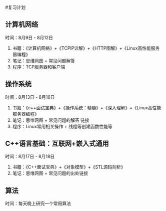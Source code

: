 ﻿#复习计划

计算机网络
---
时间：8月9日 - 8月12日

 1. 书籍：《计算机网络》+《TCPIP详解》+《HTTP图解》+《Linux高性能服务器编程》
 2. 笔记：思维网图 + 常见问题解答
 3. 程序：TCP服务器和客户端

操作系统
----
时间：8月13日 - 8月16日

 1. 书籍：《c++面试宝典》+《操作系统：精髓》+《深入理解》+《Linux高性能服务器编程》
 2. 笔记：思维网图 + 常见问题的解答 链接
 3. 程序：Linux常用相关操作 + 线程等创建函数性能等

C++语言基础：互联网+嵌入式通用
---
时间：8月17日 - 8月18日

 1. 书籍：《C++面试宝典》+《对象模型》+《STL源码剖析》
 2. 笔记：思维网图 + 常见问题的出处链接

算法
---
时间：每天晚上研究一个常用算法


